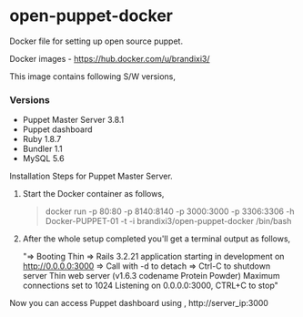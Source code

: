 # open-puppet-docker
Docker file for setting up open source puppet.

Docker images - https://hub.docker.com/u/brandixi3/

This image contains following S/W versions,

### Versions

* Puppet Master Server 3.8.1
* Puppet dashboard
* Ruby 1.8.7
* Bundler 1.1
* MySQL 5.6 

Installation Steps for Puppet Master Server.

1. Start the Docker container as follows,
   > docker run -p 80:80 -p 8140:8140 -p 3000:3000 -p 3306:3306 -h Docker-PUPPET-01 -t -i brandixi3/open-puppet-docker  /bin/bash

2. After the whole setup completed you'll get a terminal output as follows,
   
   "=> Booting Thin
=> Rails 3.2.21 application starting in development on http://0.0.0.0:3000
=> Call with -d to detach
=> Ctrl-C to shutdown server
Thin web server (v1.6.3 codename Protein Powder)
Maximum connections set to 1024
Listening on 0.0.0.0:3000, CTRL+C to stop"
   
  Now you can access Puppet dashboard using , http://server_ip:3000
   
